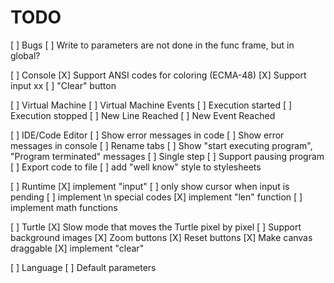 TODO
====

[ ] Bugs
    [ ] Write to parameters are not done in the func frame, but in global?
    
[ ] Console
    [X] Support ANSI codes for coloring (ECMA-48)
    [X] Support input                                                                                                                                                xx
    [ ] "Clear" button  

[ ] Virtual Machine
    [ ] Virtual Machine Events
        [ ] Execution started
        [ ] Execution stopped
        [ ] New Line Reached
        [ ] New Event Reached

[ ] IDE/Code Editor
    [ ] Show error messages in code
    [ ] Show error messages in console
    [ ] Rename tabs
    [ ] Show "start executing program", "Program terminated" messages
    [ ] Single step
    [ ] Support pausing program
    [ ] Export code to file
    [ ] add "well know" style to stylesheets

[ ] Runtime
    [X] implement "input"
    [ ] only show cursor when input is pending
    [ ] implement \n special codes
    [X] implement "len" function
    [ ] implement math functions

[ ] Turtle
    [X] Slow mode that moves the Turtle pixel by pixel
    [ ] Support background images
    [X] Zoom buttons
    [X] Reset buttons
    [X] Make canvas draggable
    [X] implement "clear"

[ ] Language
    [ ] Default parameters
    

